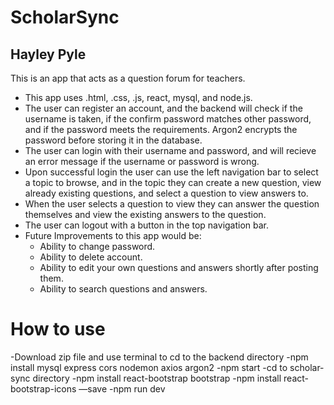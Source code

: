 # ScholarSync

## Hayley Pyle

This is an app that acts as a question forum for teachers. 
- This app uses  .html, .css, .js, react, mysql, and node.js.
- The user can register an account, and the backend will check if the username is taken, if the confirm password matches other password, and if the password meets the requirements. Argon2 encrypts the password before storing it in the database.
- The user can login with their username and password, and will recieve an error message if the username or password is wrong. 
- Upon successful login the user can use the left navigation bar to select a topic to browse, and in the topic they can create a new question, view already existing questions, and select a question to view answers to. 
- When the user selects a question to view they can answer the question themselves and view the existing answers to the question. 
- The user can logout with a button in the top navigation bar. 
- Future Improvements to this app would be:
    - Ability to change password.
    - Ability to delete account.
    - Ability to edit your own questions and answers shortly after posting them. 
    - Ability to search questions and answers.

# How to use
-Download zip file and use terminal to cd to the backend directory
    -npm install mysql express cors nodemon axios argon2
    -npm start
-cd to scholar-sync directory
    -npm install react-bootstrap bootstrap
    -npm install react-bootstrap-icons —save
    -npm run dev




